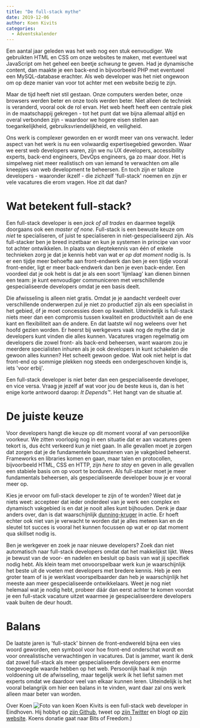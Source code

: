 ```yaml
---
title: "De full-stack mythe"
date: 2019-12-06
author: Koen Kivits
categories: 
  - Adventskalender
---
```

Een aantal jaar geleden was het web nog een stuk eenvoudiger. We gebruikten HTML en CSS om onze websites te maken, met eventueel wat JavaScript om het geheel een beetje *_schwung_* te geven. Had je dynamische content, dan maakte je een back-end in bijvoorbeeld PHP met eventueel een MySQL-database erachter. Als web developer was het niet ongewoon om op deze manier van voor tot achter met een website bezig te zijn.

Maar de tijd heeft niet stil gestaan. Onze computers werden beter, onze browsers werden beter en onze tools werden beter. Niet alleen de techniek is veranderd, vooral ook de rol ervan. Het web heeft heeft een centrale plek in de maatschappij gekregen - tot het punt dat we bijna allemaal altijd en overal verbonden zijn - waardoor we hogere eisen stellen aan toegankelijkheid, gebruiksvriendelijkheid, en veiligheid.

Ons werk is complexer geworden en er wordt meer van ons verwacht. Ieder aspect van het werk is nu een volwaardig expertisegebied geworden. Waar we eerst web developers waren, zijn we nu UX developers, accessibility experts, back-end engineers, DevOps engineers, ga zo maar door. Het is simpelweg niet meer realistisch om van iemand te verwachten om alle kneepjes van web development te beheersen. En toch zijn er talloze developers - waaronder ikzelf - die zichzelf 'full-stack' noemen en zijn er vele vacatures die erom vragen. Hoe zit dat dan?

# Wat betekent full-stack?

Een full-stack developer is een _jack of all trades_ en daarmee tegelijk doorgaans ook een _master of none_. Full-stack is een bewuste keuze om _niet_ te specialiseren, of juist te specialiseren in niet-gespecialiseerd zijn. Als full-stacker ben je breed inzetbaar en kun je systemen in principe van voor tot achter ontwikkelen. In plaats van dieptekennis van één of enkele technieken zorg je dat je kennis hebt van wat er _op dat moment_ nodig is. Is er een tijdje meer behoefte aan front-endwerk dan ben je een tijdje vooral front-ender, ligt er meer back-endwerk dan ben je even back-ender. Een voordeel dat je ook hebt is dat je als een soort 'lijmlaag' kan dienen binnen een team: je kunt eenvoudiger communiceren met verschillende gespecialiseerde developers omdat je een basis deelt.

Die afwisseling is alleen niet gratis. Omdat je je aandacht verdeelt over verschillende onderwerpen zul je niet zo productief zijn als een specialist in het gebied, óf je moet concessies doen op kwaliteit. Uiteindelijk is full-stack niets meer dan een compromis tussen kwaliteit en productiviteit aan de ene kant en flexibiliteit aan de andere. En dat laatste wil nog weleens over het hoofd gezien worden. Er heerst bij werkgevers vaak nog de mythe dat je developers kunt vinden die alles kunnen. Vacatures vragen regelmatig om developers die zowel front- als back-end beheersen, want waarom zou je meerdere specialisten inhuren als je ook developers in kunt schakelen die gewoon alles kunnen? Het scheelt gewoon gedoe. Wat ook niet helpt is dat front-end op sommige plekken nog steeds een ondergeschoven kindje is, iets 'voor erbij'.

Een full-stack developer is niet beter dan een gespecialiseerde developer, en vice versa. Vraag je jezelf af wat voor jou de beste keus is, dan is het enige korte antwoord daarop: *_It Depends™_*. Het hangt van de situatie af.

# De juiste keuze

Voor developers hangt die keuze op dit moment vooral af van persoonlijke voorkeur. We zitten voorlopig nog in een situatie dat er aan vacatures geen tekort is, dus écht verkeerd kun je niet gaan. In alle gevallen moet je zorgen dat zorgen dat je de fundamentele bouwstenen van je vakgebied beheerst. Frameworks en libraries komen en gaan, maar talen en protocollen, bijvoorbeeld HTML, CSS en HTTP, zijn *_here to stay_* en geven in alle gevallen een stabiele basis om op voort te borduren. Als full-stacker moet je meer fundamentals beheersen, als gespecialiseerde developer bouw je er vooral meer op.

Kies je ervoor om full-stack developer te zijn of te worden? Weet dat je niets weet: accepteer dat ieder onderdeel van je werk een complex en dynamisch vakgebied is en dat je nooit alles kunt bijhouden. Denk je daar anders over, dan is dat waarschijnlijk [dunning-kruger](https://nl.wikipedia.org/wiki/Dunning-krugereffect) in actie. Er hoeft echter ook niet van je verwacht te worden dat je alles meteen kan en de sleutel tot succes is vooral het kunnen focussen op wat er op dat moment qua skillset nodig is.

Ben je werkgever en zoek je naar nieuwe developers? Zoek dan niet automatisch naar full-stack developers omdat dat het makkelijkst lijkt. Wees je bewust van de voor- en nadelen en besluit op basis van wat jij specifiek nodig hebt. Als klein team met onvoorspelbaar werk kun je waarschijnlijk het beste uit de voeten met developers met bredere kennis. Heb je een groter team of is je werklast voorspelbaarder dan heb je waarschijnlijk het meeste aan meer gespecialiseerde ontwikkelaars. Weet je nog niet helemaal wat je nodig hebt, probeer dáár dan eerst achter te komen voordat je een full-stack vacature uitzet waarmee je gespecialiseerdere developers vaak buiten de deur houdt.

# Balans

De laatste jaren is 'full-stack' binnen de front-endwereld bijna een vies woord geworden, een symbool voor hoe front-end onderschat wordt en voor onrealistische verwachtingen in vacatures. Dat is jammer, want ik denk dat zowel full-stack als meer gespecialiseerde developers een enorme toegevoegde waarde hebben op het web. Persoonlijk haal ik mijn voldoening uit de afwisseling, maar tegelijk werk ik het liefst samen met experts omdat we daardoor veel van elkaar kunnen leren. Uiteindelijk is het vooral belangrijk om hier een balans in te vinden, want daar zal ons werk alleen maar beter van worden.

Over Koen
<img src="/archief/_img/adventskalender/koen.jpeg" alt="Foto van koen" class="floating-portrait">
Koen Kivits is een full-stack web developer in Eindhoven. Hij hobbyt op [zijn Github](https://github.com/koenkivits), tweet op [zijn Twitter](https://twitter.com/koenkivits) en blogt op [zijn website](https://koen.kivits.com/).
Koens donatie gaat naar Bits of Freedom.)
